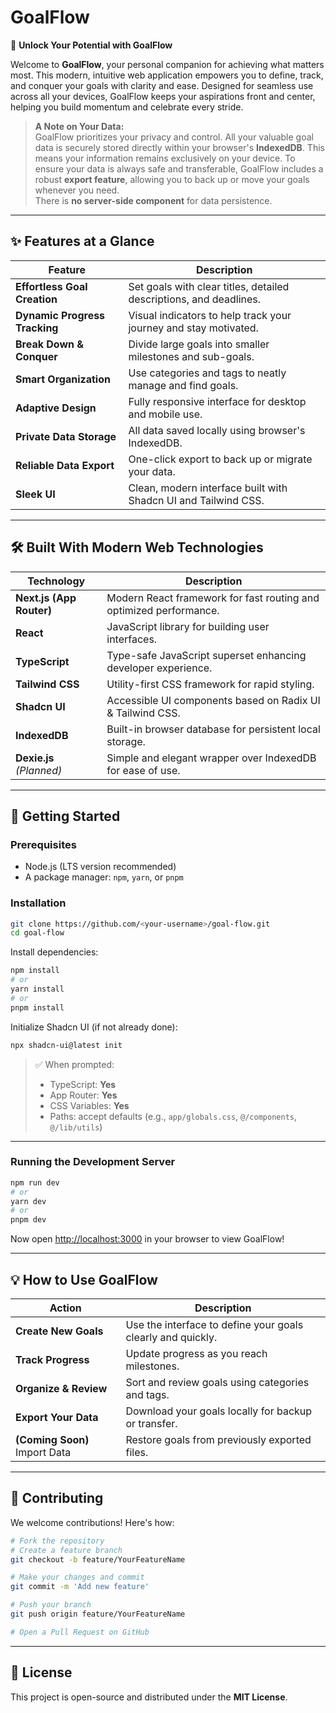 # GoalFlow

🎯 **Unlock Your Potential with GoalFlow**

Welcome to **GoalFlow**, your personal companion for achieving what matters most. This modern, intuitive web application empowers you to define, track, and conquer your goals with clarity and ease. Designed for seamless use across all your devices, GoalFlow keeps your aspirations front and center, helping you build momentum and celebrate every stride.

> **A Note on Your Data:**  
> GoalFlow prioritizes your privacy and control. All your valuable goal data is securely stored directly within your browser's **IndexedDB**. This means your information remains exclusively on your device. To ensure your data is always safe and transferable, GoalFlow includes a robust **export feature**, allowing you to back up or move your goals whenever you need.  
> There is **no server-side component** for data persistence.

---

## ✨ Features at a Glance

| Feature                       | Description                                                        |
| ----------------------------- | ------------------------------------------------------------------ |
| **Effortless Goal Creation**  | Set goals with clear titles, detailed descriptions, and deadlines. |
| **Dynamic Progress Tracking** | Visual indicators to help track your journey and stay motivated.   |
| **Break Down & Conquer**      | Divide large goals into smaller milestones and sub-goals.          |
| **Smart Organization**        | Use categories and tags to neatly manage and find goals.           |
| **Adaptive Design**           | Fully responsive interface for desktop and mobile use.             |
| **Private Data Storage**      | All data saved locally using browser's IndexedDB.                  |
| **Reliable Data Export**      | One-click export to back up or migrate your data.                  |
| **Sleek UI**                  | Clean, modern interface built with Shadcn UI and Tailwind CSS.     |

---

## 🛠️ Built With Modern Web Technologies

| Technology               | Description                                                        |
| ------------------------ | ------------------------------------------------------------------ |
| **Next.js (App Router)** | Modern React framework for fast routing and optimized performance. |
| **React**                | JavaScript library for building user interfaces.                   |
| **TypeScript**           | Type-safe JavaScript superset enhancing developer experience.      |
| **Tailwind CSS**         | Utility-first CSS framework for rapid styling.                     |
| **Shadcn UI**            | Accessible UI components based on Radix UI & Tailwind CSS.         |
| **IndexedDB**            | Built-in browser database for persistent local storage.            |
| **Dexie.js** _(Planned)_ | Simple and elegant wrapper over IndexedDB for ease of use.         |

---

## 🚀 Getting Started

### Prerequisites

- Node.js (LTS version recommended)
- A package manager: `npm`, `yarn`, or `pnpm`

### Installation

```bash
git clone https://github.com/<your-username>/goal-flow.git
cd goal-flow
```

Install dependencies:

```bash
npm install
# or
yarn install
# or
pnpm install
```

Initialize Shadcn UI (if not already done):

```bash
npx shadcn-ui@latest init
```

> ✅ When prompted:
>
> - TypeScript: **Yes**
> - App Router: **Yes**
> - CSS Variables: **Yes**
> - Paths: accept defaults (e.g., `app/globals.css`, `@/components`, `@/lib/utils`)

---

### Running the Development Server

```bash
npm run dev
# or
yarn dev
# or
pnpm dev
```

Now open [http://localhost:3000](http://localhost:3000) in your browser to view GoalFlow!

---

## 💡 How to Use GoalFlow

| Action                        | Description                                                 |
| ----------------------------- | ----------------------------------------------------------- |
| **Create New Goals**          | Use the interface to define your goals clearly and quickly. |
| **Track Progress**            | Update progress as you reach milestones.                    |
| **Organize & Review**         | Sort and review goals using categories and tags.            |
| **Export Your Data**          | Download your goals locally for backup or transfer.         |
| **(Coming Soon)** Import Data | Restore goals from previously exported files.               |

---

## 🤝 Contributing

We welcome contributions! Here's how:

```bash
# Fork the repository
# Create a feature branch
git checkout -b feature/YourFeatureName

# Make your changes and commit
git commit -m 'Add new feature'

# Push your branch
git push origin feature/YourFeatureName

# Open a Pull Request on GitHub
```

---

## 📄 License

This project is open-source and distributed under the **MIT License**.
